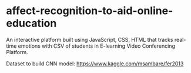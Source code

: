 # affect-recognition-to-aid-online-education
An interactive platform built using JavaScript, CSS, HTML that tracks real-time emotions with CSV of students in E-learning Video Conferencing Platform.

Dataset to build CNN model: https://www.kaggle.com/msambare/fer2013
